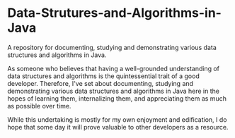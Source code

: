 # Data-Strutures-and-Algorithms-in-Java
A repository for documenting, studying and demonstrating various data structures and algorithms in Java.

As someone who believes that having a well-grounded understanding of data structures and algorithms is the 
quintessential trait of a good developer.  Therefore, I've set about documenting, studying and demonstrating
various data structures and algorithms in Java here in the hopes of learning them, internalizing them,
and appreciating them as much as possible over time.

While this undertaking is mostly for my own enjoyment and edification, I do hope that some day it will prove
valuable to other developers as a resource.

